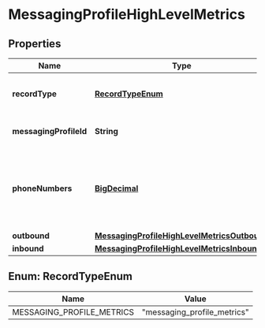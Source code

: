 

# MessagingProfileHighLevelMetrics

## Properties

Name | Type | Description | Notes
------------ | ------------- | ------------- | -------------
**recordType** | [**RecordTypeEnum**](#RecordTypeEnum) | Identifies the type of the resource. |  [optional] [readonly]
**messagingProfileId** | **String** | Identifies the type of resource. |  [optional] [readonly]
**phoneNumbers** | [**BigDecimal**](BigDecimal.md) | The number of phone numbers associated with the messaging profile. |  [optional] [readonly]
**outbound** | [**MessagingProfileHighLevelMetricsOutbound**](MessagingProfileHighLevelMetricsOutbound.md) |  |  [optional]
**inbound** | [**MessagingProfileHighLevelMetricsInbound**](MessagingProfileHighLevelMetricsInbound.md) |  |  [optional]



## Enum: RecordTypeEnum

Name | Value
---- | -----
MESSAGING_PROFILE_METRICS | &quot;messaging_profile_metrics&quot;



